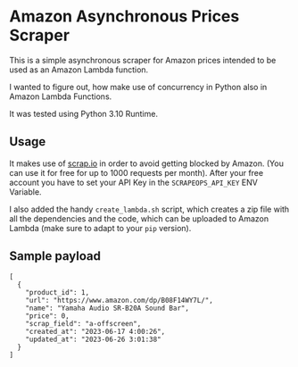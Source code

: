 # Amazon Asynchronous Prices Scraper

This is a simple asynchronous scraper for Amazon prices intended to be used as an Amazon Lambda function.

I wanted to figure out, how make use of concurrency in Python also in Amazon Lambda Functions.

It was tested using Python 3.10 Runtime.

## Usage

It makes use of [scrap.io](https://scrapeops.io) in order to avoid getting blocked by Amazon. (You can use it for free for up to 1000 requests per month). After your free account you have to set your API Key in the `SCRAPEOPS_API_KEY` ENV Variable.

I also added the handy `create_lambda.sh` script, which creates a zip file with all the dependencies and the code, which can be uploaded to Amazon Lambda (make sure to adapt to your `pip` version).

## Sample payload

```
[
  {
    "product_id": 1,
    "url": "https://www.amazon.com/dp/B08F14WY7L/",
    "name": "Yamaha Audio SR-B20A Sound Bar",
    "price": 0,
    "scrap_field": "a-offscreen",
    "created_at": "2023-06-17 4:00:26",
    "updated_at": "2023-06-26 3:01:38"
  }
]
```